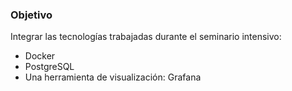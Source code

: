 ### Objetivo

Integrar las tecnologías trabajadas durante el seminario intensivo:

* Docker
* PostgreSQL
* Una herramienta de visualización: Grafana